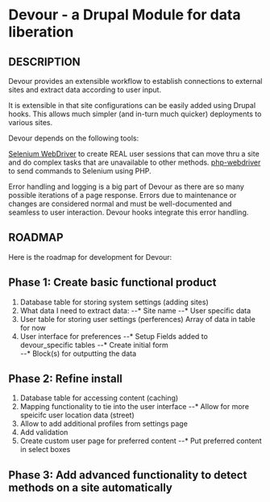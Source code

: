 Devour - a Drupal Module for data liberation
============================================

##  DESCRIPTION
Devour provides an extensible workflow to establish connections to external sites and extract data according to user input. 

It is extensible in that site configurations can be easily added using Drupal hooks. This allows much simpler (and in-turn much quicker) deployments to various sites. 

Devour depends on the following tools:

[Selenium WebDriver](http://docs.seleniumhq.org) to create REAL user sessions that can move thru a site and do complex tasks that are unavailable to other methods. 
[php-webdriver](https://github.com/php-webdriver) to send commands to Selenium using PHP.

Error handling and logging is a big part of Devour as there are so many possible iterations of a page response. Errors due to maintenance or changes are considered normal and must be well-documented and seamless to user interaction. Devour hooks integrate this error handling.



## ROADMAP

Here is the roadmap for development for Devour:

## Phase 1: Create basic functional product
1. Database table for storing system settings (adding sites)
2. What data I need to extract data:
        --* Site name
	--* User specific data
3. User table for storing user settings (perferences)
	Array of data in table for now
4. User interface for preferences
	--* Setup Fields added to devour_specific tables
	--* Create initial form												
	--* Block(s) for outputting the data
		
## Phase 2: Refine install
1. Database table for accessing content (caching)
2. Mapping functionality to tie into the user interface
   --* Allow for more speicifc user location data (street)
3. Allow to add additional profiles from settings page
4. Add validation
5. Create custom user page for preferred content
	--* Put preferred content in select boxes
		 	
## Phase 3: Add advanced functionality to detect methods on a site automatically
